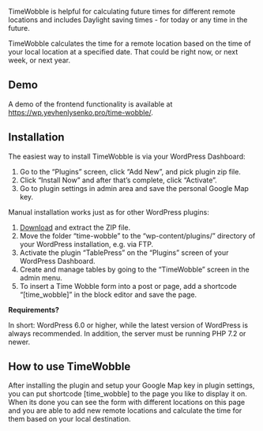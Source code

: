 TimeWobble is helpful for calculating future times for different remote locations and includes Daylight saving times - for today or any time in the future.

TimeWobble calculates the time for a remote location based on the time of your local location at a specified date. That could be right now, or next week, or next year.

## Demo

A demo of the frontend functionality is available at https://wp.yevhenlysenko.pro/time-wobble/.

## Installation

The easiest way to install TimeWobble is via your WordPress Dashboard:

1. Go to the “Plugins” screen, click “Add New”, and pick plugin zip file.
2. Click “Install Now” and after that’s complete, click “Activate”.
3. Go to plugin settings in admin area and save the personal Google Map key.

Manual installation works just as for other WordPress plugins:

1. [Download](https://downloads.wordpress.org/plugin/tablepress.latest-stable.zip) and extract the ZIP file.
1. Move the folder “time-wobble” to the “wp-content/plugins/” directory of your WordPress installation, e.g. via FTP.
1. Activate the plugin “TablePress” on the “Plugins” screen of your WordPress Dashboard.
1. Create and manage tables by going to the “TimeWobble” screen in the admin menu.
1. To insert a Time Wobble form into a post or page, add a shortcode “[time_wobble]” in the block editor and save the page.

**Requirements?**

In short: WordPress 6.0 or higher, while the latest version of WordPress is always recommended. In addition, the server must be running PHP 7.2 or newer.

## How to use TimeWobble

After installing the plugin and setup your Google Map key in plugin settings, you can put shortcode [time_wobble] to the page you like to display it on. 
When its done you can see the form with different locations on this page and you are able to add new remote locations and calculate the time for them based on your local destination.
